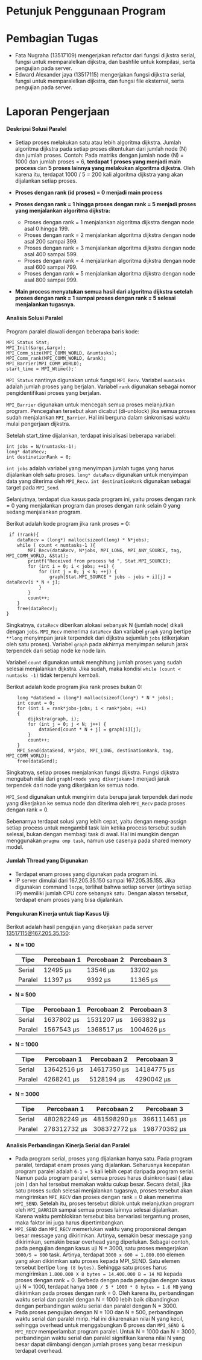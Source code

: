 # Petunjuk Penggunaan Program

# Pembagian Tugas
- Fata Nugraha (13517109) mengerjakan refactor dari fungsi dijkstra serial, fungsi untuk memparalelkan dijkstra, dan bashfile untuk kompilasi, serta pengujian pada server.
- Edward Alexander jaya (13517115) mengerjakan fungsi dijkstra serial, fungsi untuk memparalelkan dijkstra, dan fungsi file eksternal, serta pengujian pada server.

# Laporan Pengerjaan
#### Deskripsi Solusi Paralel
- Setiap proses melakukan satu atau lebih algoritma dijkstra. Jumlah algoritma dijkstra pada setiap proses ditentukan dari jumlah node (N) dan jumlah proses.
Contoh:
Pada matriks dengan jumlah node (N) = 1000 dan jumlah proses = 6, **terdapat 1 proses yang menjadi main process** dan **5 proses lainnya yang melakukan algoritma dijkstra.** Oleh karena itu, terdapat 1000 / 5 = 200 kali algoritma dijkstra yang akan dijalankan setiap proses. 
- **Proses dengan rank (id proses) = 0 menjadi main process**
- **Proses dengan rank = 1 hingga proses dengan rank = 5 menjadi proses yang menjalankan algoritma dijkstra:**
  - Proses dengan rank = 1 menjalankan algoritma dijkstra dengan node asal 0 hingga 199.
  - Proses dengan rank = 2 menjalankan algoritma dijkstra dengan node asal 200 sampai 399.
  - Proses dengan rank = 3 menjalankan algoritma dijkstra dengan node asal 400 sampai 599.
  - Proses dengan rank = 4 menjalankan algoritma dijkstra dengan node asal 600 sampai 799.
  - Proses dengan rank = 5 menjalankan algoritma dijkstra dengan node asal 800 sampai 999.
   
- **Main process menyatukan semua hasil dari algoritma dijkstra setelah proses dengan rank = 1 sampai proses dengan rank = 5 selesai menjalankan tugasnya.**

#### Analisis Solusi Paralel
Program paralel diawali dengan beberapa baris kode:

    MPI_Status Stat;
    MPI_Init(&argc,&argv);
    MPI_Comm_size(MPI_COMM_WORLD, &numtasks);
    MPI_Comm_rank(MPI_COMM_WORLD, &rank);
    MPI_Barrier(MPI_COMM_WORLD);
    start_time = MPI_Wtime();'

`MPI_Status` nantinya digunakan untuk fungsi `MPI_Recv`. Variabel `numtasks` adalah jumlah proses yang berjalan. Variabel `rank` digunakan sebagai nomor pengidentifikasi proses yang berjalan.

`MPI_Barrier` digunakan untuk mencegah semua proses melanjutkan program. Pencegahan tersebut akan dicabut (di-unblock) jika semua proses sudah menjalankan `MPI_Barrier`. Hal ini berguna dalam sinkronisasi waktu mulai pengerjaan dijkstra.

Setelah start_time dijalankan, terdapat inisialisasi beberapa variabel:

    int jobs = N/(numtasks-1);
    long* dataRecv;
    int destinationRank = 0;
    
`int jobs` adalah variabel yang menyimpan jumlah tugas yang harus dijalankan oleh satu proses. `long* dataRecv` digunakan untuk menyimpan data yang diterima oleh `MPI_Recv`. `int destinationRank` digunakan sebagai target pada `MPI_Send`.

Selanjutnya, terdapat dua kasus pada program ini, yaitu proses dengan rank = 0 yang menjalankan program dan proses dengan rank selain 0 yang sedang menjalankan program.

Berikut adalah kode program jika rank proses = 0:

     if (!rank){
        dataRecv = (long*) malloc(sizeof(long) * N*jobs);
        while ( count < numtasks-1 ){
            MPI_Recv(dataRecv, N*jobs, MPI_LONG, MPI_ANY_SOURCE, tag, MPI_COMM_WORLD, &Stat);
            printf("Received from process %d ", Stat.MPI_SOURCE);
            for (int i = 0; i < jobs; ++i) {
                for (int j = 0; j < N; ++j) {
                    graph[Stat.MPI_SOURCE * jobs - jobs + i][j] = dataRecv[i * N + j];
                }
            }
            count++;
        }
        free(dataRecv);
    }

Singkatnya, `dataRecv` diberikan alokasi sebanyak N (jumlah node) dikali dengan `jobs`. `MPI_Recv` menerima `dataRecv` dan variabel `graph` yang bertipe `**long` menyimpan jarak terpendek dari dijkstra sejumlah `jobs` (dikerjakan oleh satu proses). Variabel `graph` pada akhirnya menyimpan seluruh jarak terpendek dari setiap node ke node lain. 

Variabel `count` digunakan untuk menghitung jumlah proses yang sudah selesai menjalankan dijkstra. Jika sudah, maka kondisi `while (count < numtasks -1)` tidak terpenuhi kembali.

Berikut adalah kode program jika rank proses bukan 0:

        long *dataSend = (long*) malloc(sizeof(long*) * N * jobs);
        int count = 0;
        for (int i = rank*jobs-jobs; i < rank*jobs; ++i)
        {   
            dijkstra(graph, i);
            for (int j = 0; j < N; j++) {
                dataSend[count * N + j] = graph[i][j];
            }
            count++;
        }
        MPI_Send(dataSend, N*jobs, MPI_LONG, destinationRank, tag, MPI_COMM_WORLD);
        free(dataSend);

Singkatnya, setiap proses menjalankan fungsi dijkstra. Fungsi dijkstra mengubah nilai dari `graph[<node yang dikerjakan>]` menjadi jarak terpendek dari node yang dikerjakan ke semua node. 

`MPI_Send` digunakan untuk mengirim data berupa jarak terpendek dari node yang dikerjakan ke semua node dan diterima oleh `MPI_Recv` pada proses dengan rank = 0.

Sebenarnya terdapat solusi yang lebih cepat, yaitu dengan meng-assign setiap process untuk mengambil task lain ketika process tersebut sudah selesai, bukan dengan membagi task di awal. Hal ini mungkin dengan menggunakan `pragma omp task`, namun use casenya pada shared memory model.

#### Jumlah Thread yang Digunakan
- Terdapat enam proses yang digunakan pada program ini.
- IP server dimulai dari 167.205.35.150 sampai 167.205.35.155. Jika digunakan command `lscpu`, terlihat bahwa setiap server (artinya setiap IP) memiliki jumlah CPU core sebanyak satu. Dengan alasan tersebut, terdapat enam proses yang bisa dijalankan.
#### Pengukuran Kinerja untuk tiap Kasus Uji
Berikut adalah hasil pengujian yang dikerjakan pada server 13517115@167.205.35.150:
- **N = 100**

  | Tipe | Percobaan 1 | Percobaan 2 | Percobaan 3 |
  |---|--- |---|---|
  | Serial   | 12495 µs   | 13546 µs    | 13202 µs|
  | Paralel | 11397 µs | 9392 µs | 11365 µs|

- **N = 500**

  | Tipe  |  Percobaan 1 | Percobaan 2  | Percobaan 3  |
  |---|---|---|---|
  | Serial |  1637802 µs  |  1531207 µs |  1663832 µs |
  | Paralel  |  1567543 µs | 1368517 µs  |  1004626 µs |
- **N = 1000**

  | Tipe  |  Percobaan 1 | Percobaan 2  | Percobaan 3  |
  |---|---|---|---|
  | Serial | 13642516 µs | 14617350 µs | 14184775 µs  |
  | Paralel  | 4268241 µs  |  5128194 µs | 4290042 µs|
- **N = 3000**

  | Tipe  |  Percobaan 1 | Percobaan 2  | Percobaan 3  |
  |---|---|---|---|
  | Serial | 480282249 µs  |  481598290 µs |  396111461 µs|
  | Paralel  | 278312732 µs | 308372772 µs |  198770362 µs|

#### Analisis Perbandingan Kinerja Serial dan Paralel
- Pada program serial, proses yang dijalankan hanya satu. Pada program paralel, terdapat enam proses yang dijalankan. Seharusnya kecepatan program paralel adalah `6-1 = 5` kali lebih cepat daripada program serial. Namun pada program paralel, semua proses harus disinkronisasi ( atau join ) dan hal tersebut memakan waktu cukup besar. Secara detail, jika satu proses sudah selesai menjalankan tugasnya, proses tersebut akan mengirimkan `MPI_RECV` dan proses dengan rank = 0 akan menerima `MPI_SEND`. Setelah itu, proses tersebut diblok untuk melanjutkan program oleh `MPI_BARRIER` sampai semua proses lainnya selesai dijalankan. Karena waktu pemblokiran tersebut bisa bervariasi tergantung proses, maka faktor ini juga harus dipertimbangkan.
- `MPI_SEND` dan `MPI_RECV` memerlukan waktu yang proporsional dengan besar message yang dikirimkan. Artinya, semakin besar message yang dikirimkan, semakin besar overhead yang diperlukan. Sebagai contoh, pada pengujian dengan kasus uji N = 3000, satu proses mengerjakan `3000/5 = 600` task. Artinya, terdapat `3000 x 600 = 1.800.000` elemen yang akan dikirimkan satu proses kepada MPI_SEND. Satu elemen tersebut bertipe `long (8 bytes)`. Sehingga satu proses harus mengirimkan `1.800.000 X 8 bytes = 14.400.000 B = 14 MB` kepada proses dengan rank = 0. Berbeda dengan pada pengujian dengan kasus uji N = 1000, terdapat hanya `1000 / 5 * 1000 * 8 bytes = 1.6 MB` yang dikirimkan pada proses dengan rank = 0. Oleh karena itu, perbandingan waktu serial dan paralel dengan N = 1000 lebih baik dibandingkan dengan perbandingan waktu serial dan paralel dengan N = 3000.
- Pada proses pengujian dengan N = 100 dan N = 500, perbandingan waktu serial dan paralel mirip. Hal ini dikarenakan nilai N yang kecil, sehingga overhead untuk menggabungkan 6 proses dan `MPI_SEND & MPI_RECV` memperlambat program paralel. Untuk N = 1000 dan N = 3000, perbandingan waktu serial dan paralel signifikan karena nilai N yang besar dapat diimbangi dengan jumlah proses yang besar meskipun terdapat overhead.



